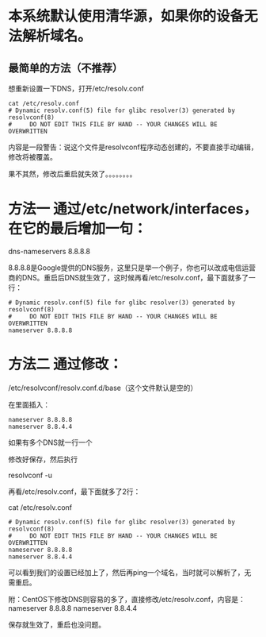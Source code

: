# 本系统默认使用清华源，如果你的设备无法解析域名。

## 最简单的方法（不推荐）

想重新设置一下DNS，打开/etc/resolv.conf

```
cat /etc/resolv.conf
# Dynamic resolv.conf(5) file for glibc resolver(3) generated by resolvconf(8)
#     DO NOT EDIT THIS FILE BY HAND -- YOUR CHANGES WILL BE OVERWRITTEN
```

内容是一段警告：说这个文件是resolvconf程序动态创建的，不要直接手动编辑，修改将被覆盖。

果不其然，修改后重启就失效了。。。。。。。。

# 方法一 通过/etc/network/interfaces，在它的最后增加一句：

dns-nameservers 8.8.8.8

8.8.8.8是Google提供的DNS服务，这里只是举一个例子，你也可以改成电信运营商的DNS。重启后DNS就生效了，这时候再看/etc/resolv.conf，最下面就多了一行：

```
# Dynamic resolv.conf(5) file for glibc resolver(3) generated by resolvconf(8)
#     DO NOT EDIT THIS FILE BY HAND -- YOUR CHANGES WILL BE OVERWRITTEN
nameserver 8.8.8.8
```

# 方法二 通过修改：

/etc/resolvconf/resolv.conf.d/base（这个文件默认是空的）

在里面插入：

```
nameserver 8.8.8.8
nameserver 8.8.4.4
```

如果有多个DNS就一行一个

修改好保存，然后执行

resolvconf -u

再看/etc/resolv.conf，最下面就多了2行：

cat /etc/resolv.conf

```
# Dynamic resolv.conf(5) file for glibc resolver(3) generated by resolvconf(8)
#     DO NOT EDIT THIS FILE BY HAND -- YOUR CHANGES WILL BE OVERWRITTEN
nameserver 8.8.8.8
nameserver 8.8.4.4
```

可以看到我们的设置已经加上了，然后再ping一个域名，当时就可以解析了，无需重启。

附：CentOS下修改DNS则容易的多了，直接修改/etc/resolv.conf，内容是：
nameserver 8.8.8.8
nameserver 8.8.4.4

保存就生效了，重启也没问题。
